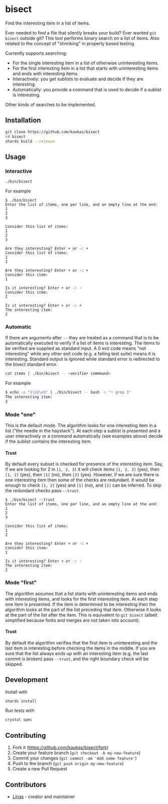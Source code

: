 # bisect

Find the interesting item in a list of items.

Ever needed to find a file that silently breaks your build? Ever wanted `git bisect` outside git? This tool performs binary search on a list of items. Also related to the concept of "shrinking" in property based testing.

Currently supports searching:

- For the single interesting item in a list of otherwise uninteresting items.
- For the first interesting item in a list that starts with uninteresting items and ends with interesting items.
- Interactively: you get sublists to evaluate and decide if they are interesting.
- Automatically: you provide a command that is used to decide if a sublist is interesting.

Other kinds of searches to be implemented.

## Installation

```bash
git clone https://github.com/kaukas/bisect
cd bisect
shards build --release
```

## Usage

### Interactive

```bash
./bin/bisect
```

For example

```
$ ./bin/bisect
Enter the list of items, one per line, and an empty line at the end:
1
2
3

Consider this list of items:
1
2
3

Are they interesting? Enter + or -: +
Consider this list of items:
1
2

Are they interesting? Enter + or -: +
Consider this item:
1

Is it interesting? Enter + or -: -
Consider this item:
2

Is it interesting? Enter + or -: +
The interesting item:
2
```

### Automatic

If there are arguments after `--` they are treated as a command that is to be automatically executed to verify if a list of items is interesting. The items to be verified are supplied as standard input. A 0 exit code means "not interesting" while any other exit code (e.g. a failing test suite) means it is interesting. Standard output is ignored while standard error is redirected to the bisect standard error.

```bash
cat items | ./bin/bisect -- <verifier commmand>
```

For example

```bash
$ echo -e "1\n2\n3" | ./bin/bisect -- bash -c "! grep 3"
The interesting item:
3
```

### Mode "one"

This is the default mode. The algorithm looks for one interesting item in a list ("the needle in the haystack"). At each step a sublist is presented and a user interactively or a command automatically (see examples above) decide if the sublist contains the interesting item.

#### Trust

By default every subset is checked for presence of the interesting item. Say, if we are looking for 2 in `[1, 2, 3]` it will check items `[1, 2, 3]` (yes), then `[1, 2]` (yes), then `[1]` (no), then `[2]` (yes). However, if we are sure there is one interesting item then some of the checks are redundant. It would be enough to check `[1, 2]` (yes) and `[1]` (no), and `[2]` can be inferred. To skip the redundant checks pass `--trust`.

```
$ ./bin/bisect --trust
Enter the list of items, one per line, and an empty line at the end:
1
2
3

Consider this list of items:
1
2

Are they interesting? Enter + or -: +
Consider this item:
1

Is it interesting? Enter + or -: -
The interesting item:
2
```

### Mode "first"

The algorithm assumes that a list starts with uninteresting items and ends with interesting items, and looks for the first interesting item. At each step one item is presented. If the item is determined to be interesting then the algorithm looks at the part of the list preceding that item. Otherwise it looks at the part of the list after the item. This is equivalent to `git bisect` (albeit simplified because forks and merges are not taken into account).

#### Trust

By default the algorithm verifies that the first item is uninteresting and the last item is interesting before checking the items in the middle. If you are sure that the list always ends up with an interesting item (e.g. the last commit is broken) pass `--trust`, and the right boundary check will be skipped.

## Development

Install with

```bash
shards install
```

Run tests with

```bash
crystal spec
```

## Contributing

1. Fork it (<https://github.com/kaukas/bisect/fork>)
2. Create your feature branch (`git checkout -b my-new-feature`)
3. Commit your changes (`git commit -am 'Add some feature'`)
4. Push to the branch (`git push origin my-new-feature`)
5. Create a new Pull Request

## Contributors

- [Linas](https://github.com/kaukas) - creator and maintainer
